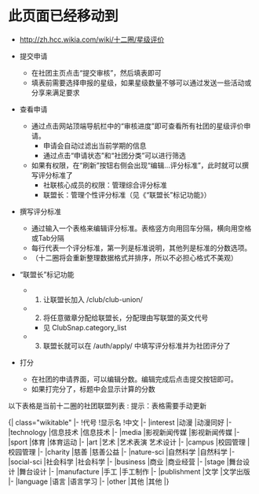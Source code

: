 # 此页面已经移动到
* http://zh.hcc.wikia.com/wiki/十二圈/星级评价

* 提交申请
	* 在社团主页点击“提交审核”，然后填表即可
	* 填表前需要选择申报的星级，如果星级数量不够可以通过发送一些活动或分享来满足要求
* 查看申请
	* 通过点击网站顶端导航栏中的“审核进度”即可查看所有社团的星级评价申请。
		* 申请会自动过滤出当前学期的信息
		* 通过点击“申请状态”和“社团分类”可以进行筛选
	* 如果有权限，在“刷新”按钮右侧会出现“编辑...评分标准”，此时就可以撰写评分标准了
		* 社联核心成员的权限：管理综合评分标准
		* 联盟长：管理个性评分标准（见《“联盟长”标记功能》）
* 撰写评分标准
	* 通过输入一个表格来编辑评分标准。表格竖方向用回车分隔，横向用空格或Tab分隔
	* 每行代表一个评分标准，第一列是标准说明，其他列是标准的分数选项。
	* （十二圈将会重新整理数据格式并排序，所以不必担心格式不美观）
* “联盟长”标记功能
	* 1. 让联盟长加入 /club/club-union/
	* 2. 将任意徽章分配给联盟长，分配理由写联盟的英文代号
		* 见 ClubSnap.category_list
	* 3. 联盟长就可以在 /auth/apply/ 中填写评分标准并为社团评分了
* 打分
	* 在社团的申请界面，可以编辑分数。编辑完成后点击提交按钮即可。
	* 如果打完分了，标题中会显示计算的分数

以下表格是当前十二圈的社团联盟列表
: 提示：表格需要手动更新

{| class="wikitable"
|-
!代号
!显示名
!中文
|-
|interest
|动漫
|动漫同好
|-
|technology
|信息技术
|信息技术
|-
|media
|影视新闻传媒
|影视新闻传媒
|-
|sport
|体育
|体育运动
|-
|art
|艺术
|艺术表演
艺术设计
|-
|campus
|校园管理
|校园管理
|-
|charity
|慈善
|慈善公益
|-
|nature-sci
|自然科学
|自然科学
|-
|social-sci
|社会科学
|社会科学
|-
|business
|商业
|商业经营
|-
|stage
|舞台设计
|舞台设计
|-
|manufacture
|手工
|手工制作
|-
|publishment
|文学
|文学出版
|-
|language
|语言
|语言学习
|-
|other
|其他
|其他
|}
